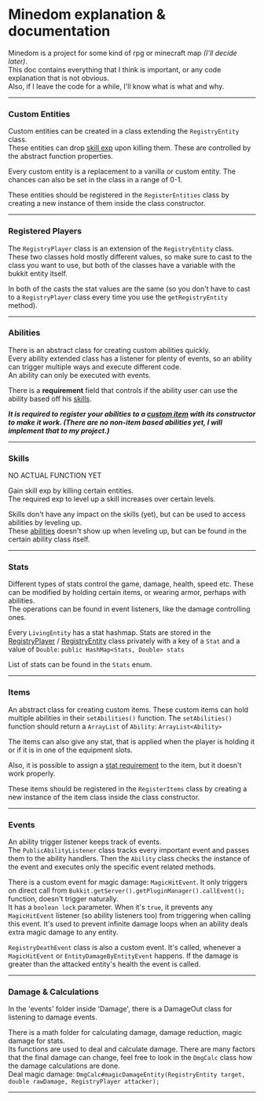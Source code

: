 # Minedom explanation & documentation

Minedom is a project for some kind of rpg or minecraft map *(I'll decide later)*.\
This doc contains everything that I think is important, or any code explanation that is not obvious.\
Also, if I leave the code for a while, I'll know what is what and why.
***
### Custom Entities
Custom entities can be created in a class extending the ```RegistryEntity``` class.\
These entities can drop [skill exp](#skills) upon killing them. These are controlled by the abstract function properties.

Every custom entity is a replacement to a vanilla or custom entity. The chances can also be set in the class in a range of 0-1.

These entities should be registered in the ```RegisterEntities``` class by creating a new instance of them inside the class constructor.
***
### Registered Players
The ```RegistryPlayer``` class is an extension of the ```RegistryEntity``` class.\
These two classes hold mostly different values, so make sure to cast to the class you want to use, but both of the classes have a variable with the bukkit entity itself.

In both of the casts the stat values are the same (so you don't have to cast to a ```RegistryPlayer``` class every time you use the ```getRegistryEntity``` method).
***
### Abilities
There is an abstract class for creating custom abilities quickly.\
Every ability extended class has a listener for plenty of events, so an ability can trigger multiple ways and execute different code.\
An ability can only be executed with events.

There is a **requirement** field that controls if the ability user can use the ability based off his [skills](#skills).

***It is required to register your abilities to a [custom item](#items) with its constructor to make it work. (There are no non-item based abilities yet, I will implement that to my project.)***
***
### Skills
NO ACTUAL FUNCTION YET

Gain skill exp by killing certain entities.\
The required exp to level up a skill increases over certain levels.

Skills don't have any impact on the skills (yet), but can be used to access abilities by leveling up.\
These [abilities](#abilities) doesn't show up when leveling up, but can be found in the certain ability class itself.
***
### Stats
Different types of stats control the game, damage, health, speed etc. These can be modified by holding certain items, or wearing armor, perhaps with abilities.\
The operations can be found in event listeners, like the damage controlling ones.

Every ```LivingEntity``` has a stat hashmap.
Stats are stored in the [RegistryPlayer](#registered-players) / [RegistryEntity](#custom-entities) class privately with a key of a ```Stat``` and a value of ```Double```: ```public HashMap<Stats, Double> stats```

List of stats can be found in the ```Stats``` enum.
***
### Items
An abstract class for creating custom items.
These custom items can hold multiple abilities in their ```setAbilities()``` function. The ```setAbilities()``` function should return a ```ArrayList``` of ```Ability```:
```ArrayList<Ability>```

The items can also give any stat, that is applied when the player is holding it or if it is in one of the equipment slots.

Also, it is possible to assign a [stat requirement](#stats) to the item, but it doesn't work properly.

These items should be registered in the ```RegisterItems``` class by creating a new instance of the item class inside the class constructor.
***
### Events
An ability trigger listener keeps track of events.\
The ```PublicAbilityListener``` class tracks  every important event and passes them to the ability handlers. Then the ```Ability``` class checks the instance of the event and executes only the specific event related methods.


There is a custom event for magic damage: ```MagicHitEvent```. It only triggers on direct call from ```Bukkit.getServer().getPluginManager().callEvent();``` function, doesn't trigger naturally.\
It has a ```boolean lock``` parameter. When it's ```true```, it prevents any ```MagicHitEvent``` listener (so ability listeners too) from triggering when calling this event. It's used to prevent infinite damage loops when an ability deals extra magic damage to any entity.

```RegistryDeathEvent``` class is also a custom event. It's called, whenever a ```MagicHitEvent``` or ```EntityDamageByEntityEvent``` happens. If the damage is greater than the attacked entity's health the event is called.
***
### Damage & Calculations
In the 'events' folder inside 'Damage', there is a DamageOut class for listening to damage events.

There is a math folder for calculating damage, damage reduction, magic damage for stats.\
Its functions are used to deal and calculate damage. There are many factors that the final damage can change, feel free to look in the ```DmgCalc``` class how the damage calculations are done.\
Deal magic damage: ```DmgCalc#magicDamageEntity(RegistryEntity target, double rawDamage, RegistryPlayer attacker);```
***